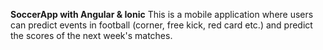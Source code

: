 **SoccerApp with Angular  & Ionic** 
This is a mobile application where users can predict events in football (corner, free kick, red card etc.) and predict the scores of the next week's matches.
